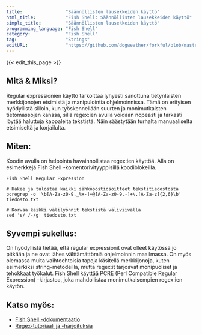```yaml
---
title:                "Säännöllisten lausekkeiden käyttö"
html_title:           "Fish Shell: Säännöllisten lausekkeiden käyttö"
simple_title:         "Säännöllisten lausekkeiden käyttö"
programming_language: "Fish Shell"
category:             "Fish Shell"
tag:                  "Strings"
editURL:              "https://github.com/dogweather/forkful/blob/master/content/fi/fish-shell/using-regular-expressions.md"
---
```


{{< edit_this_page >}}

## Mitä & Miksi?
Regular expressionien käyttö tarkoittaa lyhyesti sanottuna tietynlaisten merkkijonojen etsimistä ja manipulointia ohjelmoinnissa. Tämä on erityisen hyödyllistä silloin, kun työskennellään suurten ja monimutkaisten tietomassojen kanssa, sillä regex:ien avulla voidaan nopeasti ja tarkasti löytää haluttuja kappaleita tekstistä. Näin säästytään turhalta manuaaliselta etsimiseltä ja korjailulta.

## Miten:
Koodin avulla on helpointa havainnollistaa regex:ien käyttöä. Alla on esimerkkejä Fish Shell -komentorivityyppisillä koodiblokeilla.

```
Fish Shell Regular Expression

# Hakee ja tulostaa kaikki sähköpostiosoitteet tekstitiedostosta
pcregrep -o '\b[A-Za-z0-9._%+-]+@[A-Za-z0-9.-]+\.[A-Za-z]{2,6}\b' tiedosto.txt

# Korvaa kaikki välilyönnit tekstistä väliviivalla
sed 's/ /-/g' tiedosto.txt
```

## Syvempi sukellus:
On hyödyllistä tietää, että regular expressionit ovat olleet käytössä jo pitkään ja ne ovat lähes välttämättömiä ohjelmoinnin maailmassa. On myös olemassa muita vaihtoehtoisia tapoja käsitellä merkkijonoja, kuten esimerkiksi string-metodeilla, mutta regex:it tarjoavat monipuoliset ja tehokkaat työkalut. Fish Shell käyttää PCRE (Perl Compatible Regular Expression) -kirjastoa, joka mahdollistaa monimutkaisempien regex:ien käytön.

## Katso myös:
- [Fish Shell -dokumentaatio](https://fishshell.com/docs/current/index.html)
- [Regex-tutoriaali ja -harjoituksia](https://regexone.com/)